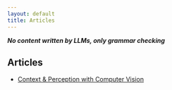 ```yaml
---
layout: default
title: Articles
---
```

***No content written by LLMs, only grammar checking***
## Articles
 - [Context & Perception with Computer Vision](articles/context_in_percepetion.md)